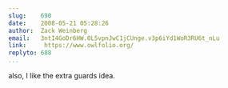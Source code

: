 ```yaml
---
slug:    690
date:    2008-05-21 05:28:26
author:  Zack Weinberg
email:   3ntI4GoDr6HW.0L5vpnJwC1jCUnge.v3p6iYd1WoR3RU6t_nLu
link:     https://www.owlfolio.org/
replyto: 688
...
```


also, I like the extra guards idea.
